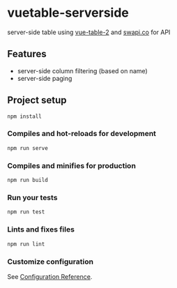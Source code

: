# vuetable-serverside
server-side table using [vue-table-2](https://www.npmjs.com/package/vue-tables-2) and [swapi.co](https://swapi.co/) for API

## Features
- server-side column filtering (based on name)
- server-side paging

## Project setup
```
npm install
```

### Compiles and hot-reloads for development
```
npm run serve
```

### Compiles and minifies for production
```
npm run build
```

### Run your tests
```
npm run test
```

### Lints and fixes files
```
npm run lint
```

### Customize configuration
See [Configuration Reference](https://cli.vuejs.org/config/).
